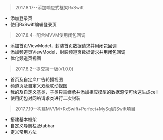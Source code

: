 > 2017.8.17--添加响应式框架RxSwift
* 添加登录页
* 使用RxSwift编辑登录页
> 2017.8.4--配合MVVM使用闭包回调
* 添加首页ViewModel，封装首页数据请求并用闭包回调
* 添加频道页ViewModel，封装频道页数据请求并用闭包回调
* 优化频道页视图
> 2017.8.2--提交第一版(v1.0.0) 
* 首页及自定义广告轮播视图
* 频道页及自定义双级联动视图
* 我的及自定义基类，子类只需继承并添加相应模型的数据源便可快速生成cell
* 使用闭包对网络请求类进行二次封装
> 2017.7.19--构建MVVM+RxSwift+Perfect+MySql的Swift项目 
* 搭建基本框架
* 自定义导航栏及tabbar
* 定义常用方法
